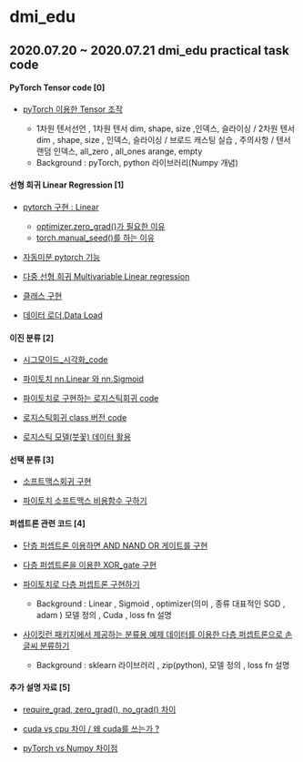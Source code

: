 # dmi_edu
## 2020.07.20 ~ 2020.07.21 dmi_edu practical task code

#### PyTorch Tensor code [0]

- [pyTorch 이용한 Tensor 조작](https://github.com/KangHoyong/dmi_edu/blob/master/PyTorch%20Basic/Pytorch_Tensor_Allocation.ipynb)

  - 1차원 텐서선언 , 1차원 텐서 dim, shape, size ,인덱스, 슬라이싱  / 2차원 텐서 dim , shape, size , 인덱스, 슬라이싱  / 브로드 캐스팅 실습 , 주의사항 / 텐서 랜덤 인덱스, all_zero , all_ones 
  arange, empty
  - Background : pyTorch, python 라이브러리(Numpy 개념) 
  

#### 선형 희귀 Linear Regression [1]

- [pytorch 구현 : Linear](https://github.com/KangHoyong/dmi_edu/blob/master/Linear_Regression/Linear_pytorch.ipynb)

  - [optimizer.zero_grad()가 필요한 이유](https://github.com/KangHoyong/dmi_edu/blob/master/Linear_Regression/optimizer.zero_grad()%20%ED%95%84%EC%9A%94%ED%95%9C%20%EC%9D%B4%EC%9C%A0.ipynb)
  - [torch.manual_seed()를 하는 이유](https://github.com/KangHoyong/dmi_edu/blob/master/Linear_Regression/seed%20%EA%B3%A0%EC%A0%95%ED%95%98%EB%8A%94%20%EC%9D%B4%EC%9C%A0.ipynb)

- [자동미분 pytorch 기능](https://github.com/KangHoyong/dmi_edu/blob/master/Linear_Regression/autograd.ipynb)

- [다중 선형 희귀 Multivariable Linear regression](https://github.com/KangHoyong/dmi_edu/blob/master/Linear_Regression/%EB%8B%A4%EC%A4%91%EC%84%A0%ED%98%95%ED%9D%AC%EA%B7%80.ipynb)

- [클래스 구현](https://github.com/KangHoyong/dmi_edu/blob/master/Linear_Regression/class.ipynb)

- [데이터 로더,Data Load](https://github.com/KangHoyong/dmi_edu/blob/master/Linear_Regression/DataLoad.ipynb)

#### 이진 분류 [2]

- [시그모이드_시각화_code](https://github.com/KangHoyong/dmi_edu/blob/master/%EB%A1%9C%EC%A7%80%EC%8A%A4%ED%8B%B1%20%ED%9A%8C%EA%B7%80/%EC%8B%9C%EA%B7%B8%EB%AA%A8%EC%9D%B4%EB%93%9C_%EC%8B%9C%EA%B0%81%ED%99%94.ipynb)
 
- [파이토치 nn.Linear 와 nn.Sigmoid](https://github.com/KangHoyong/dmi_edu/blob/master/%EB%A1%9C%EC%A7%80%EC%8A%A4%ED%8B%B1%20%ED%9A%8C%EA%B7%80/%ED%8C%8C%EC%9D%B4%ED%86%A0%EC%B9%98%20nn.Linear%20%EC%99%80%20nn.Sigmoid%20%EB%A1%9C%20%EB%A1%9C%EC%A7%80%EC%8A%A4%ED%8B%B1%20%ED%9A%8C%EA%B7%80%20%EA%B5%AC%ED%98%84%20.ipynb)

- [파이토치로 구현하는 로지스틱회귀 code](https://github.com/KangHoyong/dmi_edu/blob/master/%EB%A1%9C%EC%A7%80%EC%8A%A4%ED%8B%B1%20%ED%9A%8C%EA%B7%80/%ED%8C%8C%EC%9D%B4%ED%86%A0%EC%B9%98%20nn.Linear%20%EC%99%80%20nn.Sigmoid%20%EB%A1%9C%20%EB%A1%9C%EC%A7%80%EC%8A%A4%ED%8B%B1%20%ED%9A%8C%EA%B7%80%20%EA%B5%AC%ED%98%84%20.ipynb)

- [로지스틱회귀 class 버전 code](https://github.com/KangHoyong/dmi_edu/blob/master/로지스틱%20회귀/class.ipynb)

- [로지스틱 모델(붓꽃) 데이터 활용](https://github.com/KangHoyong/dmi_edu/blob/master/%EB%A1%9C%EC%A7%80%EC%8A%A4%ED%8B%B1%20%ED%9A%8C%EA%B7%80/%EB%A1%9C%EC%A7%80%EC%8A%A4%ED%8B%B1%20%EB%AA%A8%EB%8D%B8(%EB%B6%93%EA%BD%83)%20%EB%8D%B0%EC%9D%B4%ED%84%B0%20%ED%99%9C%EC%9A%A9.ipynb)


#### 선택 분류 [3]

- [소프트맥스회귀 구현](https://github.com/KangHoyong/dmi_edu/blob/master/%EC%86%8C%ED%94%84%ED%8A%B8%EB%A7%A5%EC%8A%A4%20%ED%9A%8C%EA%B7%80/%EC%86%8C%ED%94%84%ED%8A%B8%EB%A7%A5%EC%8A%A4%ED%9A%8C%EA%B7%80%EA%B5%AC%ED%98%84.ipynb)

- [파이토치 소프트맥스 비용함수 구하기](https://github.com/KangHoyong/dmi_edu/blob/master/%EC%86%8C%ED%94%84%ED%8A%B8%EB%A7%A5%EC%8A%A4%20%ED%9A%8C%EA%B7%80/%ED%8C%8C%EC%9D%B4%ED%86%A0%EC%B9%98%EC%86%8C%ED%94%84%ED%8A%B8%EB%A7%A5%EC%8A%A4%EB%B9%84%EC%9A%A9%ED%95%A8%EC%88%98%EA%B5%AC%ED%98%84.ipynb)


#### 퍼셉트론 관련 코드 [4]
- [단층 퍼셉트론 이용하면 AND NAND OR 게이트를 구현](https://github.com/KangHoyong/dmi_edu/blob/master/Perceptron_%ED%8D%BC%EC%85%89%ED%8A%B8%EB%A1%A0(Single%20%2C%20MLP)/Single-Layer%20Perceptron_1.ipynb)

- [다층 퍼셉트론을 이용한 XOR_gate 구현](https://github.com/KangHoyong/dmi_edu/blob/master/Perceptron_%ED%8D%BC%EC%85%89%ED%8A%B8%EB%A1%A0(Single%20%2C%20MLP)/MultiLayer_Perceptron(MLP).ipynb)

- [파이토치로 다층 퍼셉트론 구현하기](https://github.com/KangHoyong/dmi_edu/blob/master/Perceptron_퍼셉트론(Single%20%2C%20MLP)/torch_MLP_XOR.ipynb)

  - Background : Linear , Sigmoid , optimizer(의미 , 종류 대표적인 SGD , adam ) 모델 정의 , Cuda , loss fn 설명 

- [사이킷런 패키지에서 제공하는 분류용 예제 데이터를 이용한 다층 퍼셉트론으로 손글씨 분류하기](https://github.com/KangHoyong/dmi_edu/blob/master/Perceptron_퍼셉트론(Single%20%2C%20MLP)/Multilayer%20Perceptron_final_code(데이터가져오기%2C%20데이터%20확인%2C%20라벨확인%2C%20모델%20생성%20%2C%20train).ipynb)

  - Background : sklearn 라이브러리 , zip(python), 모델 정의 , loss fn 설명 
  
  
#### 추가 설명 자료 [5]
- [require_grad, zero_grad(), no_grad() 차이](https://green-late7.tistory.com/48)

- [cuda vs cpu 차이 / 왜 cuda를 쓰는가 ?](https://3months.tistory.com/526)
 
- [pyTorch vs Numpy 차이점](https://jfun.tistory.com/238) 
